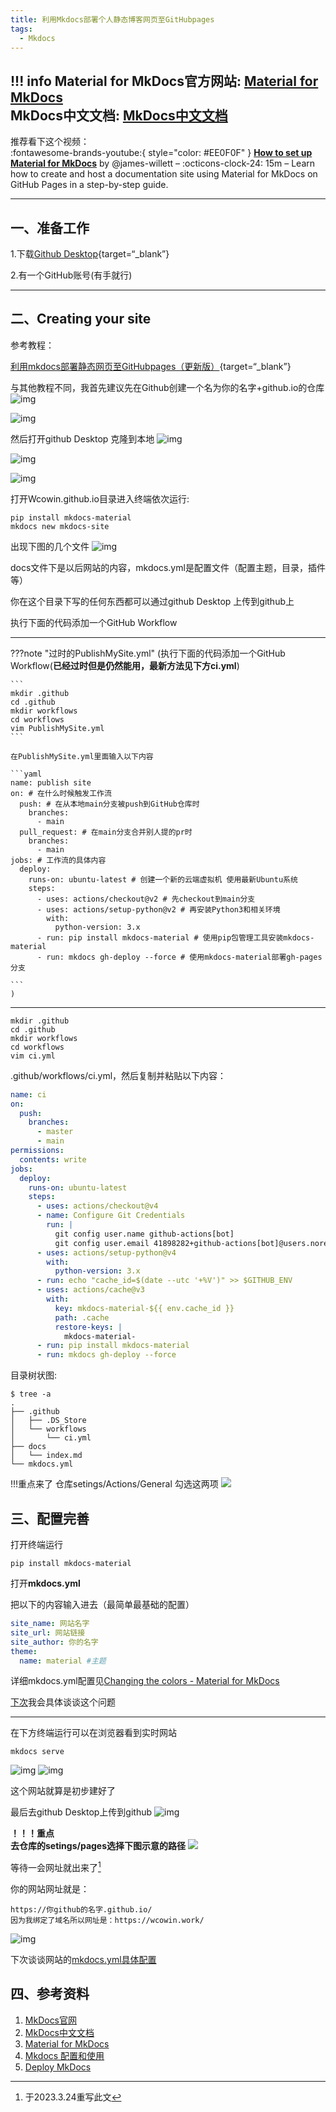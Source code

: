 ```yaml
---
title: 利用Mkdocs部署个人静态博客网页至GitHubpages
tags:
  - Mkdocs
---
```


!!! info
    Material for MkDocs官方网站: [Material for MkDocs](https://www.mkdocs.org/)  
    MkDocs中文文档: [MkDocs中文文档](https://hellowac.github.io/mkdocs-docs-zh/)
---
推荐看下这个视频：  
:fontawesome-brands-youtube:{ style="color: #EE0F0F" }
__[How to set up Material for MkDocs]__ by @james-willett – :octicons-clock-24:
15m – Learn how to create and host a documentation site using Material for
MkDocs on GitHub Pages in a step-by-step guide.

  [How to set up Material for MkDocs]: https://www.youtube.com/watch?v=Q-YA_dA8C20

---

## 一、准备工作

1.下载[Github Desktop](https://github.com/desktop/desktop){target=“_blank”}

 2.有一个GitHub账号​​​​​​​(有手就行)
***
## 二、Creating your site

参考教程： 

[利用mkdocs部署静态网页至GitHubpages（更新版）](https://blog.csdn.net/m0_63203517/article/details/129755527?spm=1001.2014.3001.5501){target=“_blank”}

与其他教程不同，我首先建议先在Github创建一个名为你的名字+github.io的仓库
![img](https://s1.imagehub.cc/images/2024/02/02/5074a3e2b7284355e0f777fd9e621ee3.png)

![img](https://s1.imagehub.cc/images/2024/02/02/5c39f0c9754f067759497361524d2b95.png)  

然后打开github Desktop 克隆到本地
![img](https://s1.imagehub.cc/images/2024/02/02/5c06d33549ea0c4a1357697acc6f8f5d.png)

![img](https://s1.imagehub.cc/images/2024/02/02/f862b16316fa4ad0f727a0f656cc5cf1.png)

![img](https://s1.imagehub.cc/images/2024/02/02/6483c0b9ee144e0c1e035dccf3339991.png) 


打开Wcowin.github.io目录进入终端依次运行:
```
pip install mkdocs-material
mkdocs new mkdocs-site
```
出现下图的几个文件 
![img](https://s1.imagehub.cc/images/2024/02/02/140869d445e8c6dfd026e71e3ff0fc09.png)

docs文件下是以后网站的内容，mkdocs.yml是配置文件（配置主题，目录，插件等）

 你在这个目录下写的任何东西都可以通过github Desktop 上传到github上

执行下面的代码添加一个GitHub Workflow
***  
???note "过时的PublishMySite.yml"
    (执行下面的代码添加一个GitHub Workflow(**已经过时但是仍然能用，最新方法见下方ci.yml**)

    ``` 
    mkdir .github
    cd .github
    mkdir workflows
    cd workflows
    vim PublishMySite.yml
    ```

    在PublishMySite.yml里面输入以下内容

    ```yaml
    name: publish site
    on: # 在什么时候触发工作流
      push: # 在从本地main分支被push到GitHub仓库时
        branches:
          - main
      pull_request: # 在main分支合并别人提的pr时
        branches:
          - main
    jobs: # 工作流的具体内容
      deploy:
        runs-on: ubuntu-latest # 创建一个新的云端虚拟机 使用最新Ubuntu系统
        steps:
          - uses: actions/checkout@v2 # 先checkout到main分支
          - uses: actions/setup-python@v2 # 再安装Python3和相关环境
            with:
              python-version: 3.x
          - run: pip install mkdocs-material # 使用pip包管理工具安装mkdocs-material
          - run: mkdocs gh-deploy --force # 使用mkdocs-material部署gh-pages分支

    ```
    )
***  

``` 
mkdir .github
cd .github
mkdir workflows
cd workflows
vim ci.yml
```  

.github/workflows/ci.yml，然后复制并粘贴以下内容：  
```yaml
name: ci 
on:
  push:
    branches:
      - master 
      - main
permissions:
  contents: write
jobs:
  deploy:
    runs-on: ubuntu-latest
    steps:
      - uses: actions/checkout@v4
      - name: Configure Git Credentials
        run: |
          git config user.name github-actions[bot]
          git config user.email 41898282+github-actions[bot]@users.noreply.github.com
      - uses: actions/setup-python@v4
        with:
          python-version: 3.x
      - run: echo "cache_id=$(date --utc '+%V')" >> $GITHUB_ENV 
      - uses: actions/cache@v3
        with:
          key: mkdocs-material-${{ env.cache_id }}
          path: .cache
          restore-keys: |
            mkdocs-material-
      - run: pip install mkdocs-material 
      - run: mkdocs gh-deploy --force
```

目录树状图:
```
$ tree -a
.
├── .github
│   ├── .DS_Store
│   └── workflows
│       └── ci.yml
├── docs
│   └── index.md
└── mkdocs.yml
```


!!!重点来了
仓库setings/Actions/General  勾选这两项
![](https://s1.imagehub.cc/images/2024/02/02/02fd4e77eb52d4ce18c227f0e29b2c6d.png)

## 三、配置完善
打开终端运行  

`pip install mkdocs-material`

打开**mkdocs.yml** 

 把以下的内容输入进去（最简单最基础的配置）  

```yaml
site_name: 网站名字
site_url: 网站链接
site_author: 你的名字
theme:
  name: material #主题
```  


详细mkdocs.yml配置见[Changing the colors - Material for MkDocs](https://squidfunk.github.io/mkdocs-material/setup/changing-the-colors/)

[下次](https://blog.csdn.net/m0_63203517/article/details/127444446?spm=1001.2014.3001.5502)我会具体谈谈这个问题
***
在下方终端运行可以在浏览器看到实时网站
```
mkdocs serve
```
![img](https://s1.imagehub.cc/images/2024/02/02/b4a5ac989f1f390573a85bad8c80f49b.png)
![img](https://s1.imagehub.cc/images/2024/02/02/38bbc1fad9016ebfa0d894f093b82e3d.png)

这个网站就算是初步建好了

最后去github Desktop上传到github
![img](https://s1.imagehub.cc/images/2024/02/02/3a15b16d3947825f3f469b4eafedd5ef.png)

**！！！重点**  
**去仓库的setings/pages选择下图示意的路径**
![](https://s1.imagehub.cc/images/2024/02/02/64a25964ef4e99e4b580084daec10662.png)  

等待一会网址就出来了[^注]  

你的网站网址就是：​

```
https://你github的名字.github.io/
因为我绑定了域名所以网址是：https://wcowin.work/
```
![img](https://s1.imagehub.cc/images/2024/02/02/7f149d6da7ecc6364d86c9517b2c4624.png)

下次谈谈网站的[mkdocs.yml具体配置](mkdocs2.md)

[^注]:于2023.3.24重写此文

## 四、参考资料

1. [MkDocs官网](https://www.mkdocs.org/)
2. [MkDocs中文文档](https://hellowac.github.io/mkdocs-docs-zh/)
3. [Material for MkDocs](https://squidfunk.github.io/mkdocs-material/)
4. [Mkdocs 配置和使用](https://zhuanlan.zhihu.com/p/383582472)
5. [Deploy MkDocs](https://github.com/marketplace/actions/deploy-mkdocs)